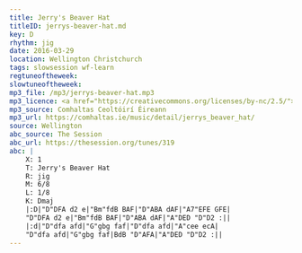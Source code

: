 ```yaml
---
title: Jerry's Beaver Hat
titleID: jerrys-beaver-hat.md
key: D
rhythm: jig
date: 2016-03-29
location: Wellington Christchurch
tags: slowsession wf-learn
regtuneoftheweek:
slowtuneoftheweek:
mp3_file: /mp3/jerrys-beaver-hat.mp3
mp3_licence: <a href="https://creativecommons.org/licenses/by-nc/2.5/">CC-BY-NC-2.5</a>
mp3_source: Comhaltas Ceoltóirí Éireann
mp3_url: https://comhaltas.ie/music/detail/jerrys_beaver_hat/
source: Wellington
abc_source: The Session
abc_url: https://thesession.org/tunes/319
abc: |
    X: 1
    T: Jerry's Beaver Hat
    R: jig
    M: 6/8
    L: 1/8
    K: Dmaj
    |:D|"D"DFA d2 e|"Bm"fdB BAF|"D"ABA dAF|"A7"EFE GFE|
    "D"DFA d2 e|"Bm"fdB BAF|"D"ABA dAF|"A"DED "D"D2 :||
    |:d|"D"dfa afd|"G"gbg faf|"D"dfa afd|"A"cee ecA|
    "D"dfa afd|"G"gbg faf|BdB "D"AFA|"A"DED "D"D2 :||
---
```

